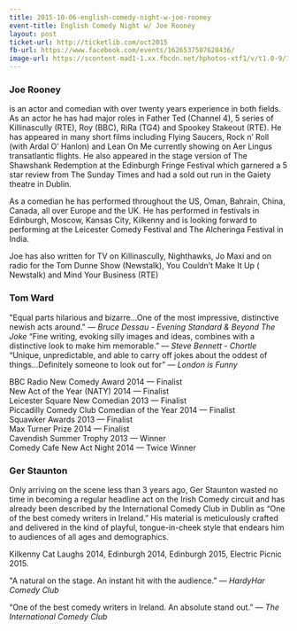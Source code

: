 ```yaml
---
title: 2015-10-06-english-comedy-night-w-joe-rooney
event-title: English Comedy Night w/ Joe Rooney
layout: post
ticket-url: http://ticketlib.com/oct2015
fb-url: https://www.facebook.com/events/1626537507620436/
image-url: https://scontent-mad1-1.xx.fbcdn.net/hphotos-xtf1/v/t1.0-9/11873513_965042666892126_6163959071532198983_n.jpg?oh=41b90bc6301966dd046d64cacc5305e5&oe=566D6426
---
```


### Joe Rooney
is an actor and comedian with over twenty years experience in both fields. As an actor he has had major roles in Father Ted (Channel 4), 5 series of Killinascully (RTE), Roy (BBC), RiRa (TG4) and Spookey Stakeout (RTE). He has appeared in many short films including Flying Saucers, Rock n’ Roll (with Ardal O’ Hanlon) and Lean On Me currently showing on Aer Lingus transatlantic flights. He also appeared in the stage version of The Shawshank Redemption at the Edinburgh Fringe Festival which garnered a 5 star review from The Sunday Times and had a sold out run in the Gaiety theatre in Dublin.

As a comedian he has performed throughout the US, Oman, Bahrain, China, Canada, all over Europe and the UK. He has performed in festivals in Edinburgh, Moscow, Kansas City, Kilkenny and is looking forward to performing at the Leicester Comedy Festival and The Alcheringa Festival in India.

Joe has also written for TV on Killinascully, Nighthawks, Jo Maxi and on radio for the Tom Dunne Show (Newstalk), You Couldn’t Make It Up ( Newstalk) and Mind Your Business (RTE)

### Tom Ward
"Equal parts hilarious and bizarre…One of the most impressive, distinctive newish acts around." &mdash; *Bruce Dessau - Evening Standard & Beyond The Joke*
“Fine writing, evoking silly images and ideas, combines with a distinctive look to make him memorable.” &mdash; *Steve Bennett - Chortle*
“Unique, unpredictable, and able to carry off jokes about the oddest of things…Definitely someone to look out for” &mdash; *London is Funny*

BBC Radio New Comedy Award 2014 &mdash; Finalist  
New Act of the Year (NATY) 2014 &mdash; Finalist  
Leicester Square New Comedian 2013 &mdash; Finalist  
Piccadilly Comedy Club Comedian of the Year 2014 &mdash; Finalist  
Squawker Awards 2013 &mdash; Finalist  
Max Turner Prize 2014 &mdash; Finalist  
Cavendish Summer Trophy 2013 &mdash; Winner  
Comedy Cafe New Act Night 2014 &mdash; Twice Winner  

### Ger Staunton
Only arriving on the scene less than 3 years ago, Ger Staunton wasted no time in becoming a regular headline act on the Irish Comedy circuit and has already been described by the International Comedy Club in Dublin as “One of the best comedy writers in Ireland.” His material is meticulously crafted and delivered in the kind of playful, tongue-in-cheek style that endears him to audiences of all ages and demographics.

Kilkenny Cat Laughs 2014, Edinburgh 2014, Edinburgh 2015, Electric Picnic 2015.

"A natural on the stage. An instant hit with the audience.” &mdash; *HardyHar Comedy Club*

“One of the best comedy writers in Ireland. An absolute stand out.” &mdash; *The International Comedy Club*